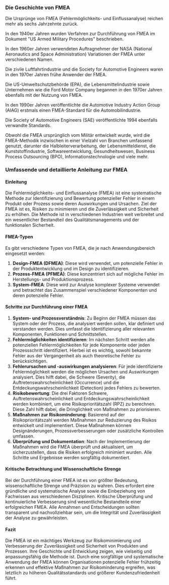 ### Die Geschichte von FMEA

Die Ursprünge von FMEA (Fehlermöglichkeits- und Einflussanalyse) reichen mehr als sechs Jahrzehnte zurück.

In den 1940er Jahren wurden Verfahren zur Durchführung von FMEA im Dokument "US Armed Military Procedures" beschrieben.

In den 1960er Jahren verwendeten Auftragnehmer der NASA (National Aeronautics and Space Administration) Variationen der FMEA unter verschiedenen Namen.

Die zivile Luftfahrtindustrie und die Society for Automotive Engineers waren in den 1970er Jahren frühe Anwender der FMEA.

Die US-Umweltschutzbehörde (EPA), die Lebensmittelindustrie sowie Unternehmen wie die Ford Motor Company begannen in den 1970er Jahren ebenfalls mit der Nutzung von FMEA.

In den 1990er Jahren veröffentlichte die Automotive Industry Action Group (AIAG) erstmals einen FMEA-Standard für die Automobilindustrie.

Die Society of Automotive Engineers (SAE) veröffentlichte 1994 ebenfalls verwandte Standards.

Obwohl die FMEA ursprünglich vom Militär entwickelt wurde, wird die FMEA-Methodik inzwischen in einer Vielzahl von Branchen umfassend genutzt, darunter die Halbleiterverarbeitung, der Lebensmitteldienst, die Kunststoffindustrie, Softwareentwicklung, Gesundheitswesen, Business Process Outsourcing (BPO), Informationstechnologie und viele mehr.

### Umfassende und detaillierte Anleitung zur FMEA

#### Einleitung

Die Fehlermöglichkeits- und Einflussanalyse (FMEA) ist eine systematische Methode zur Identifizierung und Bewertung potenzieller Fehler in einem Produkt oder Prozess sowie deren Auswirkungen und Ursachen. Ziel der FMEA ist es, Risiken zu minimieren und die Zuverlässigkeit und Sicherheit zu erhöhen. Die Methode ist in verschiedenen Industrien weit verbreitet und ein wesentlicher Bestandteil des Qualitätsmanagements und der funktionalen Sicherheit.

#### FMEA-Typen

Es gibt verschiedene Typen von FMEA, die je nach Anwendungsbereich eingesetzt werden:

1. **Design-FMEA (DFMEA)**: Diese wird verwendet, um potenzielle Fehler in der Produktentwicklung und im Design zu identifizieren.
2. **Prozess-FMEA (PFMEA)**: Diese konzentriert sich auf mögliche Fehler im Herstellungs- und Produktionsprozess.
3. **System-FMEA**: Diese wird zur Analyse komplexer Systeme verwendet und betrachtet das Zusammenspiel verschiedener Komponenten und deren potenzielle Fehler.

#### Schritte zur Durchführung einer FMEA

1. **System- und Prozessverständnis**: Zu Beginn der FMEA müssen das System oder der Prozess, die analysiert werden sollen, klar definiert und verstanden werden. Dies umfasst die Identifizierung aller relevanten Komponenten, Funktionen und Schnittstellen.
2. **Fehlermöglichkeiten identifizieren**: Im nächsten Schritt werden alle potenziellen Fehlermöglichkeiten für jede Komponente oder jeden Prozessschritt identifiziert. Hierbei ist es wichtig, sowohl bekannte Fehler aus der Vergangenheit als auch theoretische Fehler zu berücksichtigen.
3. **Fehlerursachen und -auswirkungen analysieren**: Für jede identifizierte Fehlermöglichkeit werden die möglichen Ursachen und Auswirkungen analysiert. Dies hilft dabei, die Schwere (Severity), die Auftretenswahrscheinlichkeit (Occurrence) und die Entdeckungswahrscheinlichkeit (Detection) jedes Fehlers zu bewerten.
4. **Risikobewertung**: Die drei Faktoren Schwere, Auftretenswahrscheinlichkeit und Entdeckungswahrscheinlichkeit werden kombiniert, um eine Risikoprioritätszahl (RPZ) zu berechnen. Diese Zahl hilft dabei, die Dringlichkeit von Maßnahmen zu priorisieren.
5. **Maßnahmen zur Risikominderung**: Basierend auf der Risikoprioritätszahl werden Maßnahmen zur Reduzierung des Risikos entwickelt und implementiert. Diese Maßnahmen können Designänderungen, Prozessverbesserungen oder zusätzliche Kontrollen umfassen.
6. **Überprüfung und Dokumentation**: Nach der Implementierung der Maßnahmen wird die FMEA überprüft und aktualisiert, um sicherzustellen, dass die Risiken erfolgreich minimiert wurden. Alle Schritte und Ergebnisse werden sorgfältig dokumentiert.

#### Kritische Betrachtung und Wissenschaftliche Strenge

Bei der Durchführung einer FMEA ist es von größter Bedeutung, wissenschaftliche Strenge und Präzision zu wahren. Dies erfordert eine gründliche und systematische Analyse sowie die Einbeziehung von Fachwissen aus verschiedenen Disziplinen. Kritische Überprüfung und kontinuierliche Verbesserung sind wesentliche Bestandteile einer erfolgreichen FMEA. Alle Annahmen und Entscheidungen sollten transparent und nachvollziehbar sein, um die Integrität und Zuverlässigkeit der Analyse zu gewährleisten.

#### Fazit

Die FMEA ist ein mächtiges Werkzeug zur Risikominimierung und Verbesserung der Zuverlässigkeit und Sicherheit von Produkten und Prozessen. Ihre Geschichte und Entwicklung zeigen, wie vielseitig und anpassungsfähig die Methode ist. Durch eine sorgfältige und systematische Anwendung der FMEA können Organisationen potenzielle Fehler frühzeitig erkennen und effektive Maßnahmen zur Risikominderung ergreifen, was letztlich zu höheren Qualitätsstandards und größerer Kundenzufriedenheit führt.
